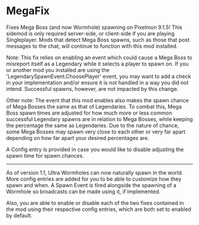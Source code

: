 # MegaFix
 Fixes Mega Boss (and now Wormhole) spawning on Pixelmon 9.1.5!
 This sidemod is only required server-side, or client-side if you are playing Singleplayer. Mods that detect Mega Boss spawns, such as those that post messages to the chat, will continue to function with this mod installed.

 Note: This fix relies on enabling an event which could cause a Mega Boss to misreport itself as a Legendary while it selects a player to spawn on. If you or another mod you installed are using the 'LegendarySpawnEvent.ChoosePlayer' event, you may want to add a check in your implementation and/or ensure it is not handled in a way you did not intend. Successful spawns, however, are not impacted by this change.

 Other note: The event that this mod enables also makes the spawn chance of Mega Bosses the same as that of Legendaries. To combat this, Mega Boss spawn times are adjusted for how much more or less common successful Legendary spawns are in relation to Mega Bosses, while keeping the percentage the same as Legendaries. Due to the nature of chance, some Mega Bosses may spawn very close to each other or very far apart depending on how far apart your desired percentages are.
 
 A Config entry is provided in case you would like to disable adjusting the spawn time for spawn chances.


--------------------

 As of version 1.1, Ultra Wormholes can now naturally spawn in the world. More config entries are added for you to be able to customize how they spawn and when. A Spawn Event is fired alongside the spawning of a Wormhole so broadcasts can be made using it, if implemented.

 Also, you are able to enable or disable each of the two fixes contained in the mod using their respective config entries, which are both set to enabled by default.
